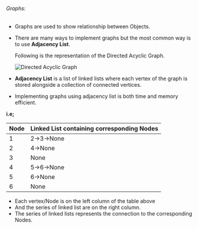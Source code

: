 
###### Graphs:
- Graphs are used to show relationship between Objects.
- There are many ways to implement graphs but the most common way is to use **Adjacency List**.

  Following is the representation of the Directed Acyclic Graph.

  ![Directed Acyclic Graph](https://files.realpython.com/media/Group_20.32afe2d011b9.png)

- **Adjacency List** is a list of linked lists where each vertex of the graph is stored alongside a collection of connected vertices.

- Implementing graphs using adjacency list is both time and memory efficient.

**i.e;**

  Node  |  Linked List containing corresponding Nodes
  --|--
  1 | 2->3->None
  2 | 4->None
  3 | None
  4 | 5->6->None
  5 | 6->None
  6 | None

- Each vertex/Node is on the left column of the table above
- And the series of linked list are on the right column.
- The series of linked lists represents the connection to the corresponding Nodes.
